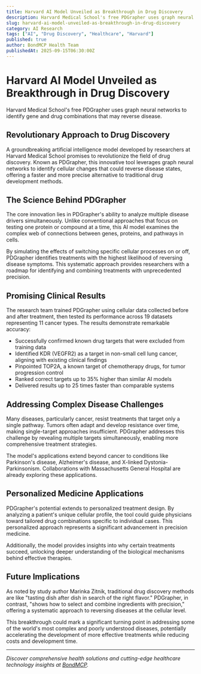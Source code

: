 ```yaml
---
title: Harvard AI Model Unveiled as Breakthrough in Drug Discovery
description: Harvard Medical School's free PDGrapher uses graph neural networks to identify gene and drug combinations that may reverse disease.
slug: harvard-ai-model-unveiled-as-breakthrough-in-drug-discovery
category: AI Research
tags: ["AI", "Drug Discovery", "Healthcare", "Harvard"]
published: true
author: BondMCP Health Team
publishedAt: 2025-09-15T06:30:00Z
---
```


# Harvard AI Model Unveiled as Breakthrough in Drug Discovery

Harvard Medical School's free PDGrapher uses graph neural networks to identify gene and drug combinations that may reverse disease.

## Revolutionary Approach to Drug Discovery

A groundbreaking artificial intelligence model developed by researchers at Harvard Medical School promises to revolutionize the field of drug discovery. Known as PDGrapher, this innovative tool leverages graph neural networks to identify cellular changes that could reverse disease states, offering a faster and more precise alternative to traditional drug development methods.

## The Science Behind PDGrapher

The core innovation lies in PDGrapher's ability to analyze multiple disease drivers simultaneously. Unlike conventional approaches that focus on testing one protein or compound at a time, this AI model examines the complex web of connections between genes, proteins, and pathways in cells.

By simulating the effects of switching specific cellular processes on or off, PDGrapher identifies treatments with the highest likelihood of reversing disease symptoms. This systematic approach provides researchers with a roadmap for identifying and combining treatments with unprecedented precision.

## Promising Clinical Results

The research team trained PDGrapher using cellular data collected before and after treatment, then tested its performance across 19 datasets representing 11 cancer types. The results demonstrate remarkable accuracy:

- Successfully confirmed known drug targets that were excluded from training data
- Identified KDR (VEGFR2) as a target in non-small cell lung cancer, aligning with existing clinical findings  
- Pinpointed TOP2A, a known target of chemotherapy drugs, for tumor progression control
- Ranked correct targets up to 35% higher than similar AI models
- Delivered results up to 25 times faster than comparable systems

## Addressing Complex Disease Challenges

Many diseases, particularly cancer, resist treatments that target only a single pathway. Tumors often adapt and develop resistance over time, making single-target approaches insufficient. PDGrapher addresses this challenge by revealing multiple targets simultaneously, enabling more comprehensive treatment strategies.

The model's applications extend beyond cancer to conditions like Parkinson's disease, Alzheimer's disease, and X-linked Dystonia-Parkinsonism. Collaborations with Massachusetts General Hospital are already exploring these applications.

## Personalized Medicine Applications

PDGrapher's potential extends to personalized treatment design. By analyzing a patient's unique cellular profile, the tool could guide physicians toward tailored drug combinations specific to individual cases. This personalized approach represents a significant advancement in precision medicine.

Additionally, the model provides insights into why certain treatments succeed, unlocking deeper understanding of the biological mechanisms behind effective therapies.

## Future Implications

As noted by study author Marinka Zitnik, traditional drug discovery methods are like "tasting dish after dish in search of the right flavor." PDGrapher, in contrast, "shows how to select and combine ingredients with precision," offering a systematic approach to reversing diseases at the cellular level.

This breakthrough could mark a significant turning point in addressing some of the world's most complex and poorly understood diseases, potentially accelerating the development of more effective treatments while reducing costs and development time.

---

*Discover comprehensive health solutions and cutting-edge healthcare technology insights at [BondMCP](https://www.bondmcp.com).*